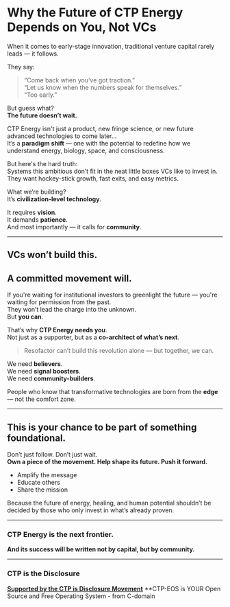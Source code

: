 # Why the Future of CTP Energy Depends on **You**, Not VCs

When it comes to early-stage innovation, traditional venture capital rarely leads — it follows.  

They say:  
> “Come back when you’ve got traction.”  
> “Let us know when the numbers speak for themselves.”  
> “Too early.”

But guess what?  
**The future doesn’t wait.**

CTP Energy isn't just a product, new fringe science, or new future advanced technologies to come later...    
It’s a **paradigm shift** — one with the potential to redefine how we understand energy, biology, space, and consciousness.  

But here's the hard truth:  
Systems this ambitious don’t fit in the neat little boxes VCs like to invest in.  
They want hockey-stick growth, fast exits, and easy metrics.

What we’re building?  
It’s **civilization-level technology**.

It requires **vision**.  
It demands **patience**.  
And most importantly — it calls for **community**.

---

## VCs won’t build this.  
## A committed movement will.

If you're waiting for institutional investors to greenlight the future — you're waiting for permission from the past.  
They won’t lead the charge into the unknown.  
But **you can**.

That’s why **CTP Energy needs you**.  
Not just as a supporter, but as a **co-architect of what’s next**.

> Resofactor can’t build this revolution alone — but together, we can.

We need **believers**.  
We need **signal boosters**.  
We need **community-builders**.

People who know that transformative technologies are born from the **edge** — not the comfort zone.

---

## This is your chance to be part of something foundational.

Don’t just follow. Don’t just wait.  
**Own a piece of the movement. Help shape its future. Push it forward.**

- Amplify the message  
- Educate others  
- Share the mission  

Because the future of energy, healing, and human potential shouldn’t be decided by those who only invest in what’s already proven.

---

### **CTP Energy is the next frontier.**  
**And its success will be written not by capital, but by community.**

--- 

### CTP is the Disclosure
[**Supported by the CTP is Disclosure Movement**](https://github.com/ctp-eos/ctpidm)
**CTP-EOS is YOUR Open Source and Free Operating System - from C-domain
